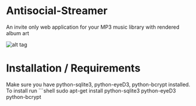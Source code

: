 Antisocial-Streamer
===================

An invite only web application for your MP3 music library with rendered album art

![alt tag](http://i1306.photobucket.com/albums/s570/david4shure/antisocial_streamer_zpsf1a7aa12.png)


Installation / Requirements
===========================

Make sure you have python-sqlite3, python-eyeD3, python-bcrypt installed.
  To install run ```shell
    sudo apt-get install python-sqlite3 python-eyeD3 python-bcrypt
  ```
